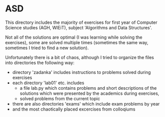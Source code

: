 # ASD
This directory includes the majority of exercises for first year of Computer Science studies (AGH, WIEiT), subject 'Algorithms and Data Structures'.

Not all of the solutions are optimal (I was learning while solving the exercises), some are solved multiple times (sometimes the same way, sometimes I tried to find a new solution).

Unfortunately there is a bit of chaos, although I tried to organize the files into directories the following way:

- directory 'zadanka' includes instructions to problems solved during exercises
- each directory 'lab01' etc. includes
  - a file lab.py which contains problems and short descriptions of the solutions which were presented by the academics during exercises,
  - solved problems from the current topic
- there are also directories 'exams' which include exam problems by year
- and the most chaotically placed excercises from colloqiums

